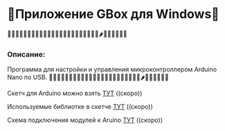 # 🥬Приложение GBox для Windows🥬
🍏🍎🍐🍊🍋🍌🍉🍇🍓🍈🍒🍑🍐🍍🥥🥝🍅🍆🥑🥦🥬🍞🥒🌶️🌽🥕🧅🧄🥔🍠

### Описание:
Программа для настройки и управления микроконтроллером Arduino Nano по USB.
🍏🍎🍐🍊🍋🍌🍉🍇🍓🍈🍒🍑🍐🍍🥥🥝🍅🍆🥑🥦🥬🍞🥒🌶️🌽🥕🧅🧄🥔🍠


Скетч для Arduino можно взять [ТУТ](http://example.com/ "Скоро выложу") ((скоро))

Используемые библиотке в скетче [ТУТ](http://example.com/ "Скоро выложу") ((скоро))

Схема подключения модулей к Aruino [ТУТ](http://example.com/ "Скоро выложу") ((скоро))
